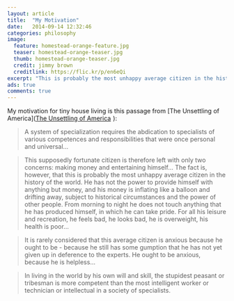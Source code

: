 ```yaml
---
layout: article
title:  "My Motivation"
date:   2014-09-14 12:32:46
categories: philosophy
image:
  feature: homestead-orange-feature.jpg
  teaser: homestead-orange-teaser.jpg
  thumb: homestead-orange-teaser.jpg
  credit: jimmy brown
  creditlink: https://flic.kr/p/en6eQi
excerpt: "This is probably the most unhappy average citizen in the history of the world."
ads: true
comments: true
---
```


My motivation for tiny house living is this passage from [The Unsettling of America](<a href="http://www.amazon.com/gp/product/0871568772/ref=as_li_tl?ie=UTF8&camp=1789&creative=390957&creativeASIN=0871568772&linkCode=as2&tag=apartmehomest-20&linkId=SOHPHLFVOG3QJH4X">The Unsettling of America</a><img src="http://ir-na.amazon-adsystem.com/e/ir?t=apartmehomest-20&l=as2&o=1&a=0871568772" width="1" height="1" border="0" alt="" style="border:none !important; margin:0px !important;" />
):

> A system of specialization requires the abdication to specialists of various competences and responsibilities that were once personal and universal... 

>This supposedly fortunate citizen is therefore left with only two concerns: making money and entertaining himself... The fact is, however, that this is probably the most unhappy average citizen in the history of the world. He has not the power to provide himself with anything but money, and his money is inflating like a balloon and drifting away, subject to historical circumstances and the power of other people. From morning to night he does not touch anything that he has produced himself, in which he can take pride. For all his leisure and recreation, he feels bad, he looks bad, he is overweight, his health is poor...

>It is rarely considered that this average citizen is anxious because he ought to be - because he still has some gumption that he has not yet given up in deference to the experts. He ought to be anxious, because he is helpless... 

>In living in the world by his own will and skill, the stupidest peasant or tribesman is more competent than the most intelligent worker or technician or intellectual in a society of specialists.